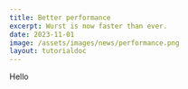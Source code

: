 ```yaml
---
title: Better performance
excerpt: Wurst is now faster than ever.
date: 2023-11-01
image: /assets/images/news/performance.png
layout: tutorialdoc
---
```


Hello

